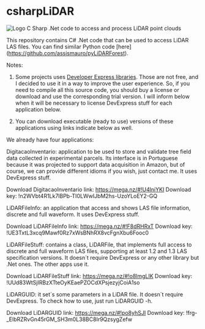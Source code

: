 # csharpLiDAR
![Logo](https://github.com/assismauro/pyLiDARForest/blob/master/transect1.png)
C Sharp .Net code to access and process LiDAR point clouds

This repository contains C# .Net code that can be used to access LiDAR LAS files. You can find similar Python code [here] (https://github.com/assismauro/pyLiDARForest).

Notes: 

1) Some projects uses [Developer Express libraries](https://www.devexpress.com/). Those are not free, and I decided to use it in a way to improve the user experience. So, if you need to compile all this source code, you should buy a license or download and use the corresponding trial version. I will inform below when it will be necessary to license DevExpress stuff for each application below.

2) You can download executable (ready to use) versions of these applications using links indicate below as well.

We already have four applications:

DigitacaoInventario: application to be used to store and validate tree field data collected in experimental parcels. Its interface is in Portuguese because it was projected to support data acquisition in Amazon, but of course, we can provide different idioms if you wish, just contact me. It uses DevExpress stuff.

Download DigitacaoInventario link: https://mega.nz/#!U4lniYKI
Download key: !n2WVbt4R1Lk7lBPb-TI0LWwIJbM2hs-UzoYLoEY2-GQ

LiDARFileInfo: an application that access and shows LAS file information, discrete and full waveform. It uses DevExpress stuff.

Download LiDARFileInfo link: https://mega.nz/#!F8dRHRxT
Download key: !UE3TxtL3xcq9Mawf0Rz7xWsBNhRX8vcFgnXbu6Fooc0

LiDARFileStuff: contains a class, LiDARFile, that implements full access to discrete and full waveform LAS files, supporting at least 1.2 and 1.3 LAS specification versions. It doesn´t require DevExpress or any other library but .Net ones. The other apps use it.

Download LiDARFileStuff link: https://mega.nz/#!o8lmgLIK
Download key: !UUd83WtSjIRBzXTteOyKEaePZOCdXPsjezyjCoiA1so

LiDARGUID: it set´s some parameters in a LiDAR file. It doesn´t require DevExpress.
To check how to use, just run LiDARGUID -h.

Download LiDARGUID link: https://mega.nz/#!po8yhSJI
Download key: !frg-_ElbRZRvGn45rGM_SH3m0L38BC8Ir9QzsygZefw
 
